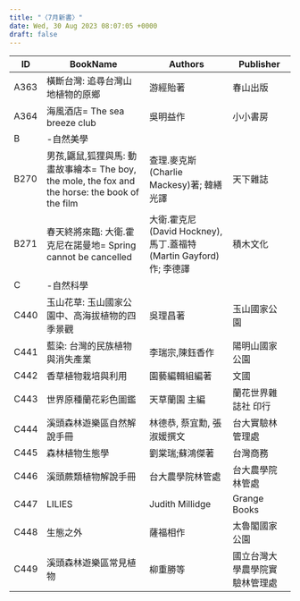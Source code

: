 ```yaml
---
title: "〈7月新書〉"
date: Wed, 30 Aug 2023 08:07:05 +0000
draft: false
---
```


| ID   | BookName                                                                                         | Authors                                                           | Publisher                      |
| ---- | ------------------------------------------------------------------------------------------------ | ----------------------------------------------------------------- | ------------------------------ |
| A363 | 橫斷台灣: 追尋台灣山地植物的原鄉                                                                 | 游經貽著                                                          | 春山出版                       |
| A364 | 海風酒店= The sea breeze club                                                                    | 吳明益作                                                          | 小小書房                       |
| B    | -自然美學                                                                                        |                                                                   |                                |
| B270 | 男孩,鼴鼠,狐狸與馬: 動畫故事繪本= The boy, the mole, the fox and the horse: the book of the film | 查理.麥克斯(Charlie Mackesy)著; 韓繕光譯                          | 天下雜誌                       |
| B271 | 春天終將來臨: 大衛.霍克尼在諾曼地= Spring cannot be cancelled                                    | 大衛.霍克尼(David Hockney), 馬丁.蓋福特(Martin Gayford)作; 李德譯 | 積木文化                       |
| C    | -自然科學                                                                                        |                                                                   |                                |
| C440 | 玉山花草: 玉山國家公園中、高海拔植物的四季景觀                                                   | 吳理昌著                                                          | 玉山國家公園                   |
| C441 | 藍染: 台灣的民族植物與消失產業                                                                   | 李瑞宗,陳鈺香作                                                   | 陽明山國家公園                 |
| C442 | 香草植物栽培與利用                                                                               | 園藝編輯組編著                                                    | 文國                           |
| C443 | 世界原種蘭花彩色圖鑑                                                                             | 天草蘭園 主編                                                     | 蘭花世界雜誌社 印行            |
| C444 | 溪頭森林遊樂區自然解說手冊                                                                       | 林德恭, 蔡宜勳, 張淑媛撰文                                        | 台大實驗林管理處               |
| C445 | 森林植物生態學                                                                                   | 劉棠瑞;蘇鴻傑著                                                   | 台灣商務                       |
| C446 | 溪頭蕨類植物解說手冊                                                                             | 台大農學院林管處                                                  | 台大農學院林管處               |
| C447 | LILIES                                                                                           | Judith Millidge                                                   | Grange Books                   |
| C448 | 生態之外                                                                                         | 薩福相作                                                          | 太魯閣國家公園                 |
| C449 | 溪頭森林遊樂區常見植物                                                                           | 柳重勝等                                                          | 國立台灣大學農學院實驗林管理處 |
